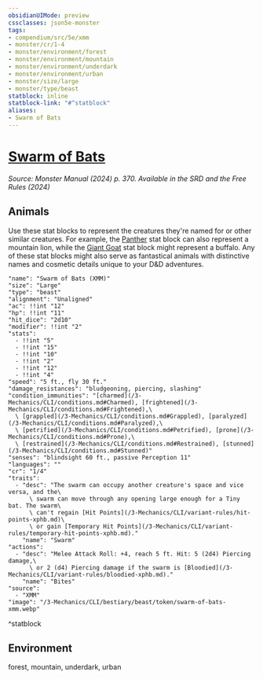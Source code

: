 ```yaml
---
obsidianUIMode: preview
cssclasses: json5e-monster
tags:
- compendium/src/5e/xmm
- monster/cr/1-4
- monster/environment/forest
- monster/environment/mountain
- monster/environment/underdark
- monster/environment/urban
- monster/size/large
- monster/type/beast
statblock: inline
statblock-link: "#^statblock"
aliases:
- Swarm of Bats
---
```

# [Swarm of Bats](3-Mechanics\CLI\bestiary\beast/swarm-of-bats-xmm.md)
*Source: Monster Manual (2024) p. 370. Available in the <span title='Systems Reference Document (5.2)'>SRD</span> and the Free Rules (2024)*  

## Animals

Use these stat blocks to represent the creatures they're named for or other similar creatures. For example, the [Panther](/3-Mechanics/CLI/bestiary/beast/panther-xmm.md) stat block can also represent a mountain lion, while the [Giant Goat](/3-Mechanics/CLI/bestiary/beast/giant-goat-xmm.md) stat block might represent a buffalo. Any of these stat blocks might also serve as fantastical animals with distinctive names and cosmetic details unique to your D&D adventures.

```statblock
"name": "Swarm of Bats (XMM)"
"size": "Large"
"type": "beast"
"alignment": "Unaligned"
"ac": !!int "12"
"hp": !!int "11"
"hit_dice": "2d10"
"modifier": !!int "2"
"stats":
  - !!int "5"
  - !!int "15"
  - !!int "10"
  - !!int "2"
  - !!int "12"
  - !!int "4"
"speed": "5 ft., fly 30 ft."
"damage_resistances": "bludgeoning, piercing, slashing"
"condition_immunities": "[charmed](/3-Mechanics/CLI/conditions.md#Charmed), [frightened](/3-Mechanics/CLI/conditions.md#Frightened),\
  \ [grappled](/3-Mechanics/CLI/conditions.md#Grappled), [paralyzed](/3-Mechanics/CLI/conditions.md#Paralyzed),\
  \ [petrified](/3-Mechanics/CLI/conditions.md#Petrified), [prone](/3-Mechanics/CLI/conditions.md#Prone),\
  \ [restrained](/3-Mechanics/CLI/conditions.md#Restrained), [stunned](/3-Mechanics/CLI/conditions.md#Stunned)"
"senses": "blindsight 60 ft., passive Perception 11"
"languages": ""
"cr": "1/4"
"traits":
  - "desc": "The swarm can occupy another creature's space and vice versa, and the\
      \ swarm can move through any opening large enough for a Tiny bat. The swarm\
      \ can't regain [Hit Points](/3-Mechanics/CLI/variant-rules/hit-points-xphb.md)\
      \ or gain [Temporary Hit Points](/3-Mechanics/CLI/variant-rules/temporary-hit-points-xphb.md)."
    "name": "Swarm"
"actions":
  - "desc": "Melee Attack Roll: +4, reach 5 ft. Hit: 5 (2d4) Piercing damage,\
      \ or 2 (d4) Piercing damage if the swarm is [Bloodied](/3-Mechanics/CLI/variant-rules/bloodied-xphb.md)."
    "name": "Bites"
"source":
  - "XMM"
"image": "/3-Mechanics/CLI/bestiary/beast/token/swarm-of-bats-xmm.webp"
```
^statblock

## Environment

forest, mountain, underdark, urban